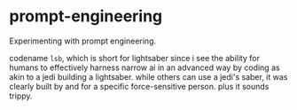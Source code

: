 # prompt-engineering
Experimenting with prompt engineering. 

codename `lsb`, which is short for lightsaber since i see the ability for humans to effectively harness 
narrow ai in an advanced way by coding as akin to a jedi building a lightsaber. while others can use
a jedi's saber, it was clearly built by and for a specific force-sensitive person. plus it sounds trippy.